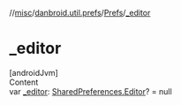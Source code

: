 //[misc](../../index.md)/[danbroid.util.prefs](../index.md)/[Prefs](index.md)/[_editor](_editor.md)



# _editor  
[androidJvm]  
Content  
var [_editor](_editor.md): [SharedPreferences.Editor](https://developer.android.com/reference/kotlin/android/content/SharedPreferences.Editor.html)? = null  



